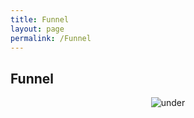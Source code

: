 ```yaml
---
title: Funnel
layout: page
permalink: /Funnel
---
```


<h2 class="titulo-principal">Funnel</h2>
<div id="imgs" style="text-align: center;">
  <img src="/assets/images/StartingPoint/VIP/Funnel/funnel.webp" alt="under" oncontextmenu="return false;">
</div>
